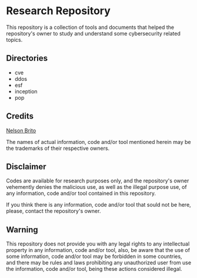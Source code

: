 # Research Repository
This repository is a collection of tools and documents that helped the repository's owner to study and understand some cybersecurity related topics.

## Directories
* cve
* ddos
* esf
* inception
* pop

## Credits
[Nelson Brito](https://fnstenv.blogspot.com)

The names of actual information, code and/or tool mentioned herein may be the trademarks of their respective owners.

## Disclaimer
Codes are available for research purposes only, and the repository's owner vehemently denies the malicious use, as well as the illegal purpose use, of any information, code and/or tool contained in this repository.

If you think there is any information, code and/or tool that sould not be here, please, contact the repository's owner.

## Warning
This repository does not provide you with any legal rights to any intellectual property in any information, code and/or tool, also, be aware that the use of some information, code and/or tool may be forbidden in some countries, and there may be rules and laws prohibiting any unauthorized user from use the information, code and/or tool, being these actions considered illegal.
